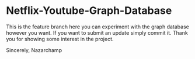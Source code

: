 # Netflix-Youtube-Graph-Database
This is the feature branch here you can experiment with the graph database however you want.
If you want to submit an update simply commit it.
Thank you for showing some interest in the project.

Sincerely,
Nazarchamp
